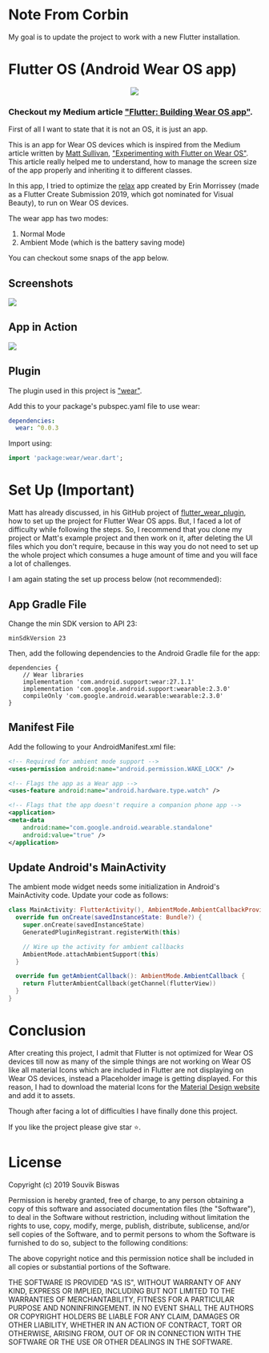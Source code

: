 # Note From Corbin
My goal is to update the project to work with a new Flutter installation.

# Flutter OS (Android Wear OS app)

<p align="center">
  <img src="https://github.com/sbis04/flutter_os_wear/blob/master/screenshots/wear_cover.png">
</p>

### **Checkout my Medium article ["Flutter: Building Wear OS app"](https://medium.com/flutter-community/flutter-building-wearos-app-fedf0f06d1b4).**

First of all I want to state that it is not an OS, it is just an app.

This is an app for Wear OS devices which is inspired from the Medium article written by [Matt Sullivan](https://medium.com/@mjohnsullivan), ["Experimenting with Flutter on Wear OS"](https://medium.com/@mjohnsullivan/experimenting-with-flutter-on-wear-os-f789d843f2ef). This article really helped me to understand, how to manage the screen size of the app properly and inheriting it to different classes.

In this app, I tried to optimize the [relax](https://github.com/erinmorrissey/relax) app created by Erin Morrissey (made as a Flutter Create Submission 2019, which got nominated for Visual Beauty), to run on Wear OS devices.

The wear app has two modes:
1) Normal Mode
2) Ambient Mode (which is the battery saving mode)

You can checkout some snaps of the app below.

## Screenshots

<p align="left">
  <img src="https://github.com/sbis04/flutter_os_wear/blob/master/screenshots/flt_1.png">
</p>

## App in Action

<p align="left">
  <img src="https://github.com/sbis04/flutter_os_wear/blob/master/screenshots/final_watch.gif">
</p>

## Plugin

The plugin used in this project is ["wear"](https://pub.dev/packages/wear).

Add this to your package's pubspec.yaml file to use wear:
```yaml
dependencies:
  wear: ^0.0.3
```
Import using:
```dart
import 'package:wear/wear.dart';
```

# Set Up (Important)

Matt has already discussed, in his GitHub project of [flutter_wear_plugin](https://github.com/mjohnsullivan/flutter_wear_plugin), how to set up the project for Flutter Wear OS apps. But, I faced a lot of difficulty while following the steps. So, I recommend that you clone my project or Matt's example project and then work on it, after deleting the UI files which you don't require, because in this way you do not need to set up the whole project which consumes a huge amount of time and you will face a lot of challenges.

I am again stating the set up process below (not recommended):

## App Gradle File

Change the min SDK version to API 23:

```
minSdkVersion 23
```

Then, add the following dependencies to the Android Gradle file for the app:

```
dependencies {
    // Wear libraries
    implementation 'com.android.support:wear:27.1.1'
    implementation 'com.google.android.support:wearable:2.3.0'
    compileOnly 'com.google.android.wearable:wearable:2.3.0'
}
```

## Manifest File

Add the following to your AndroidManifest.xml file:

```xml
<!-- Required for ambient mode support -->
<uses-permission android:name="android.permission.WAKE_LOCK" />

<!-- Flags the app as a Wear app -->
<uses-feature android:name="android.hardware.type.watch" />

<!-- Flags that the app doesn't require a companion phone app -->
<application>
<meta-data
    android:name="com.google.android.wearable.standalone"
    android:value="true" />
</application>
```

## Update Android's MainActivity

The ambient mode widget needs some initialization in Android's MainActivity code. Update your code as follows:

```kotlin
class MainActivity: FlutterActivity(), AmbientMode.AmbientCallbackProvider {
  override fun onCreate(savedInstanceState: Bundle?) {
    super.onCreate(savedInstanceState)
    GeneratedPluginRegistrant.registerWith(this)

    // Wire up the activity for ambient callbacks
    AmbientMode.attachAmbientSupport(this)
  }

  override fun getAmbientCallback(): AmbientMode.AmbientCallback {
    return FlutterAmbientCallback(getChannel(flutterView))
  }
}
```

# Conclusion

After creating this project, I admit that Flutter is not optimized for Wear OS devices till now as many of the simple things are not working on Wear OS like all material Icons which are included in Flutter are not displaying on Wear OS devices, instead a Placeholder image is getting displayed. For this reason, I had to download the material Icons for the [Material Design website](https://material.io/tools/icons) and add it to assets.

Though after facing a lot of difficulties I have finally done this project.

If you like the project please give star ⭐️.

# License

Copyright (c) 2019 Souvik Biswas

Permission is hereby granted, free of charge, to any person obtaining a copy
of this software and associated documentation files (the "Software"), to deal
in the Software without restriction, including without limitation the rights
to use, copy, modify, merge, publish, distribute, sublicense, and/or sell
copies of the Software, and to permit persons to whom the Software is
furnished to do so, subject to the following conditions:

The above copyright notice and this permission notice shall be included in all
copies or substantial portions of the Software.

THE SOFTWARE IS PROVIDED "AS IS", WITHOUT WARRANTY OF ANY KIND, EXPRESS OR
IMPLIED, INCLUDING BUT NOT LIMITED TO THE WARRANTIES OF MERCHANTABILITY,
FITNESS FOR A PARTICULAR PURPOSE AND NONINFRINGEMENT. IN NO EVENT SHALL THE
AUTHORS OR COPYRIGHT HOLDERS BE LIABLE FOR ANY CLAIM, DAMAGES OR OTHER
LIABILITY, WHETHER IN AN ACTION OF CONTRACT, TORT OR OTHERWISE, ARISING FROM,
OUT OF OR IN CONNECTION WITH THE SOFTWARE OR THE USE OR OTHER DEALINGS IN THE
SOFTWARE.
